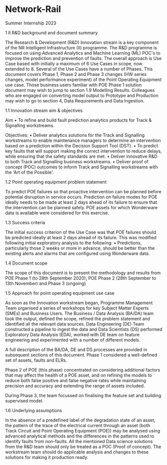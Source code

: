 # Network-Rail
Summer Internship 2023

1	II R&D background and document summary

The Research & Development (R&D) Innovation stream is a key component of the NR Intelligent Infrastructure (II) programme. The R&D programme is focused on using Advanced Analytics and Machine Learning (ML) POC's to improve the prediction and prevention of faults. The overall approach is Use Case based with initially a maximum of 6 Use Cases in scope, now extended to 8.   Several of the Use Cases have a number of Phases. This document covers Phase 1, Phase 2 and Phase 3 changes (HW series changes, model performance experiment) of the Point Operating Equipment use case. Those business users familiar with POE Phase 1 solution document may wish to jump to section 1.9 Modelling Results. Colleagues who are engaged on converting model output to Prototype and Production may wish to go to section 4, Data Requirements and Data Ingestion.

1.1	Innovation stream aim & objectives

Aim
•	To refine and build fault prediction analytics products for Track & Signalling workstreams.

Objectives:
•	Deliver analytics solutions for the Track and Signalling workstreams to enable maintenance managers to determine an intervention based on a prediction within the Decision Support Tool (DST).
•	To predict key faults that will support making the correct intervention to reduce delays, while ensuring that the safety standards are met.
•	Deliver innovative R&D to both Track and Signalling business workstreams.
•	Deliver proof of concept (POC) outcomes to inform Track and Signalling workstreams with the ‘Art of the Possible’.

1.2	Point operating equipment problem statement

To predict POE failures so that proactive intervention can be planned before potential disruption in service occurs. Prediction on failure modes for POE ideally needs to be made at least 2 days ahead of its failure to ensure that the intervention can be planned safely.  POE assets for which Wonderware data is available were considered for this exercise.


1.3	Success criteria

The initial success criterion of the Use Case was that POE failures should be predicted ideally at least 2 days ahead of its failure.  This was modified following initial exploratory analysis to the following:
•	Predictions, particularly those 2 weeks or more in advance,   should be better than the existing alerts and alarms that are configured using Wonderware data. 

1.4	Document scope

The scope of this document is to present the methodology and results from POE Phase 1 (to 28th September 2020), POE Phase 2 (28th September to 13th November) and Phase 3 (ongoing)
 
1.5	Approach for point operating equipment use case

As soon as the Innovation workstream began, Programme Management Team organised a series of workshops for key Subject Matter Experts (SMEs) and Business Users. The Business / Data Analysis (BA/DA) team took the output, defined the scope, refined the problem statement and identified all the relevant data sources. Data Engineering (DE) Team constructed a pipeline to ingest the data and Data Scientists (DS) performed Exploratory Data Analysis (EDA), worked with DE team on feature engineering and experimented with a number of different models. 

A full description of the BA/DA, DE and DS processes are provided in subsequent sections of this document. Phase 1 considered a well-defined set of assets, faults and ELRs. 

Phase 2 of POE (this phase) concentrated on considering additional factors that may affect the health of a POE asset, and on refining the models to reduce both false positive and false negative rates while maintaining precision and accuracy and extending the range of assets included. 

During Phase 3, the team focussed on finalising the feature set and building supervised model.

1.6	Underlying assumptions

In the absence of a predefined label of the degradation state of an asset, the pattern of the trace of the electrical current through an asset (both Track Circuit and Point Operating Equipment (POE)) may be analysed using advanced analytical methods and the differences in the patterns used to identify faults from non-faults.
All the mentioned Data science solutions from the R&D team should only be treated as a POC (Proof of concept). The workstream team should do applicable analysis and changes to these solutions for making it production ready.
